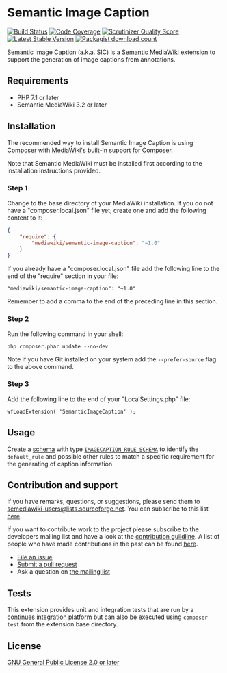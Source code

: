# Semantic Image Caption
[![Build Status](https://travis-ci.org/SemanticMediaWiki/SemanticImageCaption.svg?branch=master)](https://travis-ci.org/SemanticMediaWiki/SemanticImageCaption)
[![Code Coverage](https://scrutinizer-ci.com/g/SemanticMediaWiki/SemanticImageCaption/badges/coverage.png?s=c5563fd91abeb49b37a6ef999198530b6796dd3c)](https://scrutinizer-ci.com/g/SemanticMediaWiki/SemanticImageCaption/)
[![Scrutinizer Quality Score](https://scrutinizer-ci.com/g/SemanticMediaWiki/SemanticImageCaption/badges/quality-score.png?s=9cc8ce493f63f5c2c22db71b2061b4b8c21f43ba)](https://scrutinizer-ci.com/g/SemanticMediaWiki/SemanticImageCaption/)
[![Latest Stable Version](https://poser.pugx.org/mediawiki/semantic-image-caption/version.png)](https://packagist.org/packages/mediawiki/semantic-image-caption)
[![Packagist download count](https://poser.pugx.org/mediawiki/semantic-image-caption/d/total.png)](https://packagist.org/packages/mediawiki/semantic-image-caption)

Semantic Image Caption (a.k.a. SIC) is a [Semantic MediaWiki][smw] extension to support the generation of image captions from annotations.

## Requirements

- PHP 7.1 or later
- Semantic MediaWiki 3.2 or later

## Installation

The recommended way to install  Semantic Image Caption is using [Composer](https://getcomposer.org) with [MediaWiki's built-in support for Composer](https://www.mediawiki.org/wiki/Composer).

Note that Semantic MediaWiki must be installed first according to the installation instructions provided.

### Step 1

Change to the base directory of your MediaWiki installation. If you do not have a "composer.local.json" file yet, create one and add the following content to it:

```json
{
	"require": {
		"mediawiki/semantic-image-caption": "~1.0"
	}
}
```

If you already have a "composer.local.json" file add the following line to the end of the "require"
section in your file:

    "mediawiki/semantic-image-caption": "~1.0"

Remember to add a comma to the end of the preceding line in this section.

### Step 2

Run the following command in your shell:

    php composer.phar update --no-dev

Note if you have Git installed on your system add the `--prefer-source` flag to the above command.

### Step 3

Add the following line to the end of your "LocalSettings.php" file:

    wfLoadExtension( 'SemanticImageCaption' );

## Usage

Create a [schema][schema] with type [`IMAGECAPTION_RULE_SCHEMA`](/docs/imagecaption.rule.md) to identify the `default_rule` and possible other rules to match a specific requirement for the generating of caption information.

## Contribution and support

If you have remarks, questions, or suggestions, please send them to semediawiki-users@lists.sourceforge.net. You can subscribe to this list [here](http://sourceforge.net/mailarchive/forum.php?forum_name=semediawiki-user).

If you want to contribute work to the project please subscribe to the developers mailing list and have a look at the [contribution guildline](/docs/CONTRIBUTING.md). A list of people who have made contributions in the past can be found [here][contributors].

* [File an issue](https://github.com/SemanticMediaWiki/SemanticImageCaption/issues)
* [Submit a pull request](https://github.com/SemanticMediaWiki/SemanticImageCaption/pulls)
* Ask a question on [the mailing list](https://semantic-mediawiki.org/wiki/Mailing_list)

## Tests

This extension provides unit and integration tests that are run by a [continues integration platform][travis] but can also be executed using `composer test` from the extension base directory.

## License

[GNU General Public License 2.0 or later][licence]

[composer]: https://getcomposer.org/
[licence]: https://www.gnu.org/copyleft/gpl.html
[mwcomposer]: https://www.mediawiki.org/wiki/Composer
[smw]: https://www.semantic-mediawiki.org/wiki/Semantic_MediaWiki
[travis]: https://travis-ci.org/SemanticMediaWiki/SemanticImageCaption
[mw-testing]: https://www.mediawiki.org/wiki/Manual:PHP_unit_testing
[mw-update]: https://www.mediawiki.org/wiki/Manual:Update.php
[mw-localsettings]: https://www.mediawiki.org/wiki/Localsettings
[contributors]: https://github.com/SemanticMediaWiki/SemanticImageCaption/graphs/contributors
[semver]: http://semver.org/
[schema]: https://www.semantic-mediawiki.org/wiki/Help:Schema
